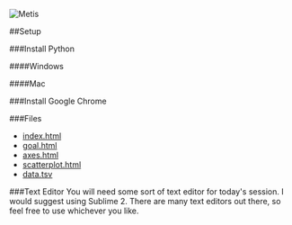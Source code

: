 
![Metis](https://github.com/pstuffa/classWerk/blob/master/metis_logo.png)


##Setup 



###Install Python 

####Windows 





####Mac








###Install Google Chrome







###Files
- [index.html](https://github.com/pstuffa/classWerk/blob/master/files/index.html)
- [goal.html](https://github.com/pstuffa/classWerk/blob/master/files/goal.html)
- [axes.html](https://github.com/pstuffa/classWerk/blob/master/files/axes.html)
- [scatterplot.html](https://github.com/pstuffa/classWerk/blob/master/files/scatterplot.html)
- [data.tsv](https://github.com/pstuffa/classWerk/blob/master/files/data.tsv)






###Text Editor
You will need some sort of text editor for today's session. I would suggest using Sublime 2. There are many text editors out there, so feel free to use whichever you like. 

















